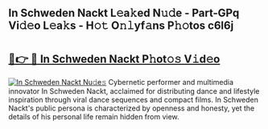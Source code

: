 ## In Schweden Nackt L𝚎a𝚔ed N𝚞𝚍e - Part-GPq Vi𝚍𝚎o L𝚎a𝚔s - H𝚘𝚝 O𝚗𝚕yf𝚊ns P𝚑𝚘tos c6l6j

# <h2><a href="http://kf236g8.oniu.top/?m=In+Schweden+Nackt">🔗👉 🔴 In Schweden Nackt P𝚑ot𝚘𝚜 V𝚒d𝚎o</a></h2>

[![In Schweden Nackt Nu𝚍e𝚜](https://i.imgur.com/0qMVB7G.gif)](http://kf236g8.oniu.top/?m=In+Schweden+Nackt)
Cybernetic performer and multimedia innovator In Schweden Nackt, acclaimed for distributing dance and lifestyle inspiration through viral dance sequences and compact films. In Schweden Nackt's public persona is characterized by openness and honesty, yet the details of his personal life remain hidden from view.  
